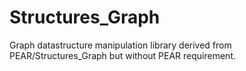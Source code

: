# Structures_Graph
Graph datastructure manipulation library derived from PEAR/Structures_Graph but without PEAR requirement.
